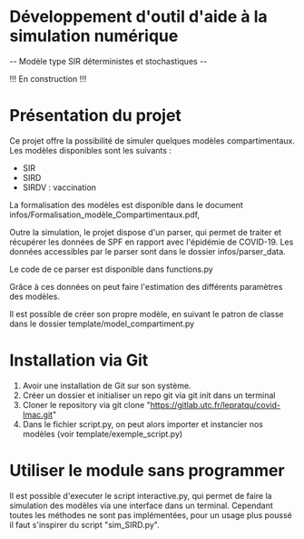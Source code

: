 # Développement d'outil d'aide à la simulation numérique
 -- Modèle type SIR déterministes et stochastiques -- 

!!! En construction !!!
# Présentation du projet 

Ce projet offre la possibilité de simuler quelques modèles compartimentaux. 
Les modèles disponibles sont les suivants : 
* SIR 
* SIRD
* SIRDV : vaccination

La formalisation des modèles est disponible dans le document infos/Formalisation_modèle_Compartimentaux.pdf, 

Outre la simulation, le projet dispose d'un parser, qui permet de traiter et récupérer les données de SPF en rapport avec l'épidémie de COVID-19.
Les données accessibles par le parser sont dans le dossier infos/parser_data.

Le code de ce parser est disponible dans functions.py

Grâce à ces données on peut faire l'estimation des différents paramètres des modèles. 

Il est possible de créer son propre modèle, en suivant le patron de classe dans le dossier template/model_compartiment.py

# Installation via Git

1. Avoir une installation de Git sur son système.
2. Créer un dossier et initialiser un repo git via git init dans un terminal
3. Cloner le repository via git clone "https://gitlab.utc.fr/lepratqu/covid-lmac.git"
4. Dans le fichier script.py, on peut alors importer et instancier nos modèles (voir template/exemple_script.py)

# Utiliser le module sans programmer

Il est possible d'executer le script interactive.py, qui permet de faire la simulation des modèles via une interface dans un terminal. 
Cependant toutes les méthodes ne sont pas implémentées, pour un usage plus poussé il faut s'inspirer du script "sim_SIRD.py". 

